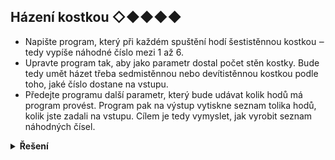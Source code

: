 ## Házení kostkou ◇◆◆◆◆

- Napište program, který při každém spuštění hodí šestistěnnou kostkou ‒ tedy vypíše náhodné číslo mezi 1 až 6.
- Upravte program tak, aby jako parametr dostal počet stěn kostky. Bude tedy umět házet třeba sedmistěnnou nebo devítistěnnou kostkou podle toho, jaké číslo dostane na vstupu.
- Předejte programu další parametr, který bude udávat kolik hodů má program provést. Program pak na výstup vytiskne seznam tolika hodů, kolik jste zadali na vstupu. Cílem je tedy vymyslet, jak vyrobit seznam náhodných čísel.

<details>
<summary><b>Řešení</b></summary>


Ukážeme si rovnou třetí bod 

```python
import sys
import random

pocet_sten = int(sys.argv[1])
pocet_hodu = int(sys.argv[2])

hody = [random.randint(1, pocet_sten) for _ in range(pocet_hodu)]

print(hody)
```


</details>
